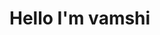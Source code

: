 # Hello I'm vamshi

<!---
SkillIssue1922/SkillIssue1922 is a ✨ special ✨ repository because its `README.md` (this file) appears on your GitHub profile.
You can click the Preview link to take a look at your changes.
--->
